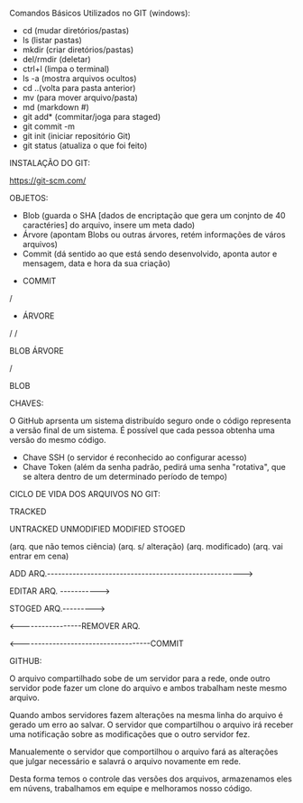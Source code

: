 ﻿Comandos Básicos Utilizados no GIT (windows):

- cd (mudar diretórios/pastas)
- ls (listar pastas)
- mkdir (criar diretórios/pastas)
- del/rmdir (deletar)
- ctrl+l (limpa o terminal)
- ls -a (mostra arquivos ocultos)
- cd ..(volta para pasta anterior)
- mv (para mover arquivo/pasta)
- md (markdown #)
- git add\* (commitar/joga para staged)
- git commit -m
- git init (iniciar repositório Git)
- git status (atualiza o que foi feito)

INSTALAÇÃO DO GIT:

https://git-scm.com/

OBJETOS:

- Blob (guarda o SHA [dados de encriptação que gera um conjnto de 40 caractéries] do arquivo, insere um meta dado)
- Árvore (apontam Blobs ou outras árvores, retém informações de város arquivos)
- Commit (dá sentido ao que está sendo desenvolvido, aponta autor e mensagem, data e hora da sua criação)


* COMMIT

\/

* ÁRVORE

\/   \/

BLOB   ÁRVORE

\/

BLOB


CHAVES:

O GitHub aprsenta um sistema distribuído seguro onde o código representa a versão final de um sistema. É possível que cada pessoa obtenha uma versão do mesmo código.

- Chave SSH (o servidor é reconhecido ao configurar acesso)
- Chave Token (além da senha padrão, pedirá uma senha "rotativa", que se altera dentro de um determinado período de tempo)


CICLO DE VIDA DOS ARQUIVOS NO GIT:


TRACKED

UNTRACKED         UNMODIFIED         MODIFIED                STOGED

(arq. que não temos ciência)  (arq. s/ alteração)   (arq. modificado) (arq. vai entrar em cena)

ADD ARQ.------------------------------------------------------>

EDITAR ARQ. ----------->

STOGED ARQ.--------->

<-----------------REMOVER ARQ.

<------------------------------------COMMIT



GITHUB:

O arquivo compartilhado sobe de um servidor para a rede, onde outro servidor pode fazer um clone do arquivo e ambos trabalham neste mesmo arquivo.

Quando ambos servidores fazem alterações na mesma linha do arquivo é gerado um erro ao salvar. O servidor que compartilhou o arquivo irá receber uma notificação sobre as modificações que o outro servidor fez.

Manualemente o servidor que comportilhou o arquivo fará as alterações que julgar necessário e salavrá o arquivo novamente em rede.

Desta forma temos o controle  das versões dos arquivos, armazenamos eles em núvens, trabalhamos em equipe e melhoramos nosso código.
